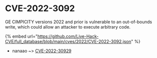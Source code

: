 # CVE-2022-3092

GE CIMPICITY versions 2022 and prior is vulnerable to an out-of-bounds write, which could allow an attacker to execute arbitrary code.

{% embed url="https://github.com/Live-Hack-CVE/full_database/blob/main/cves/2022/CVE-2022-3092.json" %}


* nanaao ~> [CVE-2022-30929](https://zeste.alice-snow.ru/2022/database/cve-2022-3092/cve-2022-30929-nanaao)